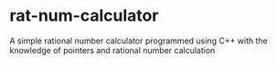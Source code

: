 # rat-num-calculator
A simple rational number calculator programmed using C++ with the knowledge of pointers and rational number calculation
